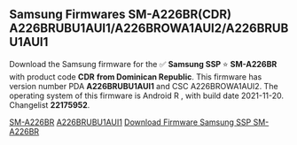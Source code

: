 <h2>Samsung Firmwares SM-A226BR(CDR) A226BRUBU1AUI1/A226BROWA1AUI2/A226BRUBU1AUI1</h2>
Download the Samsung firmware for the ✅ <strong>Samsung SSP </strong> ⭐ <strong>SM-A226BR</strong> with product code <strong>CDR</strong> <strong> from Dominican Republic</strong>. This firmware has version number PDA <strong>A226BRUBU1AUI1</strong> and CSC A226BROWA1AUI2. The operating system of this firmware is Android R , with build date 2021-11-20. Changelist <strong>22175952</strong>.


[SM-A226BR](https://samfirm.shop/samsung/model/SM-A226BR)
[A226BRUBU1AUI1](https://samfirm.shop/samsung/pda/A226BRUBU1AUI1)
[Download Firmware Samsung SSP SM-A226BR](https://samfirm.shop/samsung/firmware/480558)
